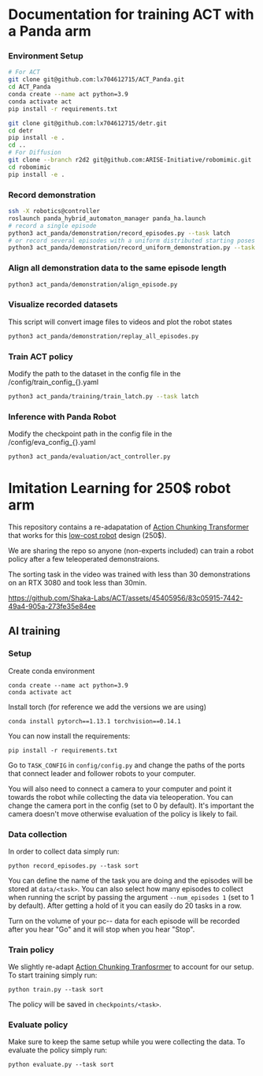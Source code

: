 # Documentation for training ACT with a Panda arm

### Environment Setup
```bash
# For ACT
git clone git@github.com:lx704612715/ACT_Panda.git
cd ACT_Panda
conda create --name act python=3.9
conda activate act
pip install -r requirements.txt

git clone git@github.com:lx704612715/detr.git
cd detr
pip install -e .
cd ..
# For Diffusion
git clone --branch r2d2 git@github.com:ARISE-Initiative/robomimic.git
cd robomimic
pip install -e .
```

### Record demonstration
```bash
ssh -X robotics@controller
roslaunch panda_hybrid_automaton_manager panda_ha.launch
# record a single episode
python3 act_panda/demonstration/record_episodes.py --task latch
# or record several episodes with a uniform distributed starting poses
python3 act_panda/demonstration/record_uniform_demonstration.py --task latch
```

### Align all demonstration data to the same episode length
```bash
python3 act_panda/demonstration/align_episode.py 
```

### Visualize recorded datasets
This script will convert image files to videos and plot the robot states 
```bash
python3 act_panda/demonstration/replay_all_episodes.py 
```

### Train ACT policy
Modify the path to the dataset in the config file in the /config/train_config_{}.yaml
```bash
python3 act_panda/training/train_latch.py --task latch
```

### Inference with Panda Robot
Modify the checkpoint path in the config file in the /config/eva_config_{}.yaml
```bash
python3 act_panda/evaluation/act_controller.py
```

# Imitation Learning for 250$ robot arm
This repository contains a re-adapatation of [Action Chunking Transformer](https://github.com/tonyzhaozh/act/tree/main) that works for this [low-cost robot](https://github.com/AlexanderKoch-Koch/low_cost_robot) design (250$). 

We are sharing the repo so anyone (non-experts included) can train a robot policy after a few teleoperated demonstraions.

The sorting task in the video was trained with less than 30 demonstrations on an RTX 3080 and took less than 30min.

https://github.com/Shaka-Labs/ACT/assets/45405956/83c05915-7442-49a4-905a-273fe35e84ee

## AI training
### Setup
Create conda environment
~~~
conda create --name act python=3.9
conda activate act
~~~

Install torch (for reference we add the versions we are using)
~~~
conda install pytorch==1.13.1 torchvision==0.14.1
~~~

You can now install the requirements:
~~~
pip install -r requirements.txt
~~~

Go to `TASK_CONFIG` in `config/config.py` and change the paths of the ports that connect leader and follower robots to your computer. 

You will also need to connect a camera to your computer and point it towards the robot while collecting the data via teleoperation. You can change the camera port in the config (set to 0 by default). It's important the camera doesn't move otherwise evaluation of the policy is likely to fail. 

### Data collection
In order to collect data simply run:
~~~
python record_episodes.py --task sort
~~~
You can define the name of the task you are doing and the episodes will be stored at `data/<task>`. You can also select how many episodes to collect when running the script by passing the argument `--num_episodes 1` (set to 1 by default). After getting a hold of it you can easily do 20 tasks in a row.

Turn on the volume of your pc-- data for each episode will be recorded after you hear "Go" and it will stop when you hear "Stop".

### Train policy
We slightly re-adapt [Action Chunking Tranfosrmer](https://github.com/tonyzhaozh/act/tree/main) to account for our setup. To start training simply run:
~~~
python train.py --task sort
~~~
The policy will be saved in `checkpoints/<task>`.

### Evaluate policy
Make sure to keep the same setup while you were collecting the data. To evaluate the policy simply run:
~~~
python evaluate.py --task sort
~~~
